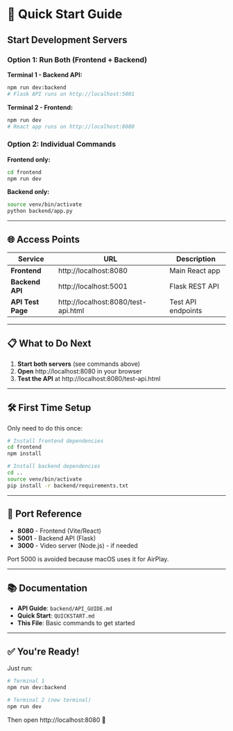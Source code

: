 # 🚀 Quick Start Guide

## Start Development Servers

### Option 1: Run Both (Frontend + Backend)

**Terminal 1 - Backend API:**
```bash
npm run dev:backend
# Flask API runs on http://localhost:5001
```

**Terminal 2 - Frontend:**
```bash
npm run dev
# React app runs on http://localhost:8080
```

### Option 2: Individual Commands

**Frontend only:**
```bash
cd frontend
npm run dev
```

**Backend only:**
```bash
source venv/bin/activate
python backend/app.py
```

---

## 🌐 Access Points

| Service | URL | Description |
|---------|-----|-------------|
| **Frontend** | http://localhost:8080 | Main React app |
| **Backend API** | http://localhost:5001 | Flask REST API |
| **API Test Page** | http://localhost:8080/test-api.html | Test API endpoints |

---

## 📋 What to Do Next

1. **Start both servers** (see commands above)
2. **Open** http://localhost:8080 in your browser
3. **Test the API** at http://localhost:8080/test-api.html

---

## 🛠️ First Time Setup

Only need to do this once:

```bash
# Install frontend dependencies
cd frontend
npm install

# Install backend dependencies
cd ..
source venv/bin/activate
pip install -r backend/requirements.txt
```

---

## 🎯 Port Reference

- **8080** - Frontend (Vite/React)
- **5001** - Backend API (Flask)
- **3000** - Video server (Node.js) - if needed

Port 5000 is avoided because macOS uses it for AirPlay.

---

## 📚 Documentation

- **API Guide**: `backend/API_GUIDE.md`
- **Quick Start**: `QUICKSTART.md`
- **This File**: Basic commands to get started

---

## ✅ You're Ready!

Just run:
```bash
# Terminal 1
npm run dev:backend

# Terminal 2 (new terminal)
npm run dev
```

Then open http://localhost:8080 🎉

